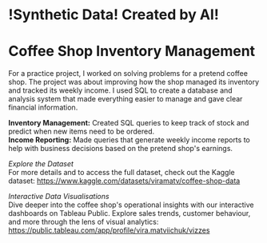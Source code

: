 # !Synthetic Data! Created by AI!

# Coffee Shop Inventory Management

For a practice project, I worked on solving problems for a pretend coffee shop. The project was about improving how the shop managed its inventory and tracked its weekly income. I used SQL to create a database and analysis system that made everything easier to manage and gave clear financial information.  

**Inventory Management:** Created SQL queries to keep track of stock and predict when new items need to be ordered.  
**Income Reporting:** Made queries that generate weekly income reports to help with business decisions based on the pretend shop's earnings.

*Explore the Dataset*  
For more details and to access the full dataset, check out the Kaggle dataset: https://www.kaggle.com/datasets/viramatv/coffee-shop-data 

*Interactive Data Visualisations*  
Dive deeper into the coffee shop's operational insights with our interactive dashboards on Tableau Public. Explore sales trends, customer behaviour, and more through the lens of visual analytics: https://public.tableau.com/app/profile/vira.matviichuk/vizzes 
